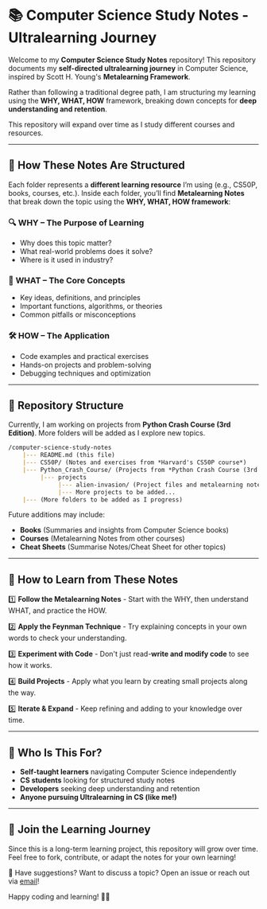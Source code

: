 # 📚 Computer Science Study Notes - Ultralearning Journey 

Welcome to my **Computer Science Study Notes** repository! This repository documents my **self-directed ultralearning journey** in Computer Science, inspired by Scott H. Young's **Metalearning Framework**.

Rather than following a traditional degree path, I am structuring my learning using the **WHY, WHAT, HOW** framework, breaking down concepts for **deep understanding and retention**.

This repository will expand over time as I study different courses and resources.

---

## 🧠 How These Notes Are Structured  

Each folder represents a **different learning resource** I’m using (e.g., CS50P, books, courses, etc.). Inside each folder, you’ll find **Metalearning Notes** that break down the topic using the **WHY, WHAT, HOW framework**:

### 🔍 **WHY** – The Purpose of Learning  
- Why does this topic matter?  
- What real-world problems does it solve?  
- Where is it used in industry?  

### 📖 **WHAT** – The Core Concepts  
- Key ideas, definitions, and principles  
- Important functions, algorithms, or theories  
- Common pitfalls or misconceptions  

### 🛠️ **HOW** – The Application  
- Code examples and practical exercises  
- Hands-on projects and problem-solving  
- Debugging techniques and optimization  

---

## 📂 Repository Structure

Currently, I am working on projects from **Python Crash Course (3rd Edition)**. More folders will be added as I explore new topics.

```markdown
/computer-science-study-notes
    |--- README.md (this file)
    |--- CS50P/ (Notes and exercises from *Harvard's CS50P course*)
    |--- Python_Crash_Course/ (Projects from *Python Crash Course (3rd Edition)*)
         |--- projects
              |--- alien-invasion/ (Project files and metalearning notes)
              |--- More projects to be added...
    |--- (More folders to be added as I progress)
```

Future additions may include:
- **Books** (Summaries and insights from Computer Science books)
- **Courses** (Metalearning Notes from other courses)
- **Cheat Sheets** (Summarise Notes/Cheat Sheet for other topics)

---

## 🚀 How to Learn from These Notes

1️⃣ **Follow the Metalearning Notes** - Start with the WHY, then understand WHAT, and practice the HOW.

2️⃣ **Apply the Feynman Technique** - Try explaining concepts in your own words to check your understanding.

3️⃣ **Experiment with Code** - Don't just read-**write and modify code** to see how it works.

4️⃣ **Build Projects** - Apply what you learn by creating small projects along the way.

5️⃣ **Iterate & Expand** - Keep refining and adding to your knowledge over time.

___

## 🎯 Who Is This For?

- **Self-taught learners** navigating Computer Science independently
- **CS students** looking for structured study notes
- **Developers** seeking deep understanding and retention
- **Anyone pursuing Ultralearning in CS (like me!)**

---

## 🌟 Join the Learning Journey

Since this is a long-term learning project, this repository will grow over time. Feel free to fork, contribute, or adapt the notes for your own learning!

📩 Have suggestions? Want to discuss a topic? Open an issue or reach out via [email](mailto:gm_learning_tech@outlook.com)!

Happy coding and learning! 🚀💡